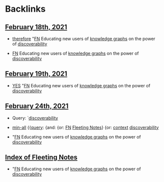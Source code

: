 
# Backlinks
## [February 18th, 2021](<February 18th, 2021.md>)
- [therefore](<therefore.md>) "[FN](<FN.md>) Educating new users of [knowledge graphs](<knowledge graphs.md>) on the power of [discoverability](<discoverability.md>)

- [FN](<FN.md>) Educating new users of [knowledge graphs](<knowledge graphs.md>) on the power of [discoverability](<discoverability.md>)

## [February 19th, 2021](<February 19th, 2021.md>)
- [YES]([Bookmarks](<Bookmarks.md>)) "[FN](<FN.md>) Educating new users of [knowledge graphs](<knowledge graphs.md>) on the power of [discoverability](<discoverability.md>)

## [February 24th, 2021](<February 24th, 2021.md>)
- Query: `[discoverability](<discoverability.md>)

- [min-all](<min-all.md>) {{[query](<query.md>): {and: {or: [FN](<FN.md>) [Fleeting Notes](<Fleeting Notes.md>)} {or: [context](<context.md>) [discoverability](<discoverability.md>)

- "[FN](<FN.md>) Educating new users of [knowledge graphs](<knowledge graphs.md>) on the power of [discoverability](<discoverability.md>)

## [Index of Fleeting Notes](<Index of Fleeting Notes.md>)
- "[FN](<FN.md>) Educating new users of [knowledge graphs](<knowledge graphs.md>) on the power of [discoverability](<discoverability.md>)


